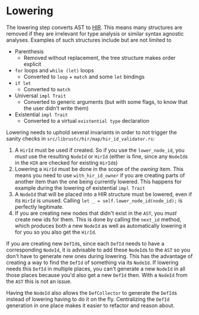 # Lowering

The lowering step converts AST to [HIR](hir.html).
This means many structures are removed if they are irrelevant
for type analysis or similar syntax agnostic analyses. Examples
of such structures include but are not limited to

* Parenthesis
    * Removed without replacement, the tree structure makes order explicit
* `for` loops and `while (let)` loops
    * Converted to `loop` + `match` and some `let` bindings
* `if let`
    * Converted to `match`
* Universal `impl Trait`
    * Converted to generic arguments
      (but with some flags, to know that the user didn't write them)
* Existential `impl Trait`
    * Converted to a virtual `existential type` declaration

Lowering needs to uphold several invariants in order to not trigger the
sanity checks in `src/librustc/hir/map/hir_id_validator.rs`:

1. A `HirId` must be used if created. So if you use the `lower_node_id`,
  you *must* use the resulting `NodeId` or `HirId` (either is fine, since
  any `NodeId`s in the `HIR` are checked for existing `HirId`s)
2. Lowering a `HirId` must be done in the scope of the *owning* item.
  This means you need to use `with_hir_id_owner` if you are creating parts
  of another item than the one being currently lowered. This happens for
  example during the lowering of existential `impl Trait`
3. A `NodeId` that will be placed into a HIR structure must be lowered,
  even if its `HirId` is unused. Calling
  `let _ = self.lower_node_id(node_id);` is perfectly legitimate.
4. If you are creating new nodes that didn't exist in the `AST`, you *must*
  create new ids for them. This is done by calling the `next_id` method,
  which produces both a new `NodeId` as well as automatically lowering it
  for you so you also get the `HirId`.

If you are creating new `DefId`s, since each `DefId` needs to have a
corresponding `NodeId`, it is advisable to add these `NodeId`s to the
`AST` so you don't have to generate new ones during lowering. This has
the advantage of creating a way to find the `DefId` of something via its
`NodeId`. If lowering needs this `DefId` in multiple places, you can't
generate a new `NodeId` in all those places because you'd also get a new
`DefId` then. With a `NodeId` from the `AST` this is not an issue.

Having the `NodeId` also allows the `DefCollector` to generate the `DefId`s
instead of lowering having to do it on the fly. Centralizing the `DefId`
generation in one place makes it easier to refactor and reason about.